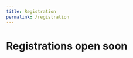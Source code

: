 ```yaml
---
title: Registration
permalink: /registration
---
```



# Registrations open soon

<!-- -
Fee details: 
- Rs. 6000 (till 30th January 2023) -->
<!-- 
After payment **fill the registration details** [here](https://forms.gle/CobhE1YCwHKRuncH7){:target="_blank"} we will contact you after your registration is confirmed.

Please also **send a snapshot of the reciept** to [mamcanaesthesiaupdate@gmail.com](mailto:mamcanaesthesiaupdate@gmail.com) after payment

| UPI | Bank transfer |
| :---: | :---: |
|![UPI](/assets/banking/UPI_Transfer.jpeg){:width="384px"} | **Bank**: Canara Bank <br> **Account Number**: 90682010134614 <br> **Account Name**: MAMC ANAESTHESIA UPDATE <br> **IFSC Code**: CNRB0019068   | 
--> 

<!-- 
### Pay using UPI: 
  ![UPI](/assets/banking/UPI_Transfer.jpeg)


### Pay using bank transfer:
- Bank           - Canara Bank
- Account Number - 90682010134614
- Account Name   - MAMC ANAESTHESIA UPDATE
- IFSC Code      - CNRB0019068 -->
